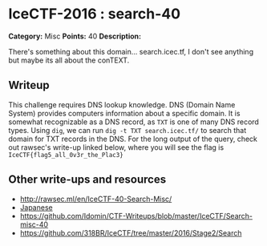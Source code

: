# IceCTF-2016 : search-40

**Category:** Misc
**Points:** 40
**Description:**

There's something about this domain... search.icec.tf, I don't see anything but maybe its all about the conTEXT.

## Writeup

This challenge requires DNS lookup knowledge. DNS (Domain Name System) provides computers information about a specific domain. It is somewhat recognizable as a DNS record, as `TXT` is one of many DNS record types. Using `dig`, we can run `dig -t TXT search.icec.tf/` to search that domain for TXT records in the DNS. For the long output of the query, check out rawsec's write-up linked below, where you will see the flag is `IceCTF{flag5_all_0v3r_the_Plac3}`

## Other write-ups and resources

* http://rawsec.ml/en/IceCTF-40-Search-Misc/
* [Japanese](https://ctftime.org/writeup/3810)
* https://github.com/Idomin/CTF-Writeups/blob/master/IceCTF/Search-misc-40
* https://github.com/318BR/IceCTF/tree/master/2016/Stage2/Search
